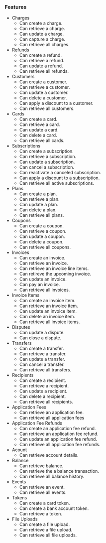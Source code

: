 ### Features

- Charges
    - Can create a charge.
    - Can retrieve a charge.
    - Can update a charge.
    - Can capture a charge.
    - Can retrieve all charges.
- Refunds
    - Can create a refund.
    - Can retrieve a refund.
    - Can update a refund.
    - Can retrieve all refunds.
- Customers
    - Can create a customer.
    - Can retrieve a customer.
    - Can update a customer.
    - Can delete a customer.
    - Can apply a discount to a customer.
    - Can retrieve all customers.
- Cards
    - Can create a card.
    - Can retrieve a card.
    - Can update a card.
    - Can delete a card.
    - Can retrieve all cards.
- Subscriptions
    - Can create a subscription.
    - Can retrieve a subscription.
    - Can update a subscription.
    - Can cancel a subscription.
    - Can reactivate a canceled subscription.
    - Can apply a discount to a subscription.
    - Can retrieve all active subscriptions.
- Plans
    - Can create a plan.
    - Can retrieve a plan.
    - Can update a plan.
    - Can delete a plan.
    - Can retrieve all plans.
- Coupons
    - Can create a coupon.
    - Can retrieve a coupon.
    - Can update a coupon.
    - Can delete a coupon.
    - Can retrieve all coupons.
- Invoices
    - Can create an invoice.
    - Can retrieve an invoice.
    - Can retrieve an invoice line items.
    - Can retireve the upcoming invoice.
    - Can update an invoice.
    - Can pay an invoice.
    - Can retrieve all invoices.
- Invoice Items
    - Can create an invoice item.
    - Can retrieve an invoice item.
    - Can update an invoice item.
    - Can delete an invoice item.
    - Can retrieve all invoice items.
- Disputes
    - Can update a dispute.
    - Can close a dispute.
- Transfers
    - Can create a transfer.
    - Can retrieve a transfer.
    - Can update a transfer.
    - Can cancel a transfer.
    - Can retrieve all transfers.
- Recipients
    - Can create a recipient.
    - Can retrieve a recipient.
    - Can update a recipient.
    - Can delete a recipient.
    - Can retrieve all recipients.
- Application Fees
    - Can retrieve an application fee.
    - Can retrieve all application fees
- Application Fee Refunds
    - Can create an application fee refund.
    - Can retrieve an application fee refund.
    - Can update an application fee refund.
    - Can retrieve all application fee refunds.
- Acount
    - Can retrieve account details.
- Balance
    - Can retrieve balance.
    - Can retrieve the a balance transaction.
    - Can retrieve all balance history.
- Events
    - Can retrieve an event.
    - Can retrieve all events.
- Tokens
    - Can create a card token.
    - Can create a bank account token.
    - Can retrieve a token.
- File Uploads
    - Can create a file upload.
    - Can retrieve a file upload.
    - Can retrieve all file uploads.
